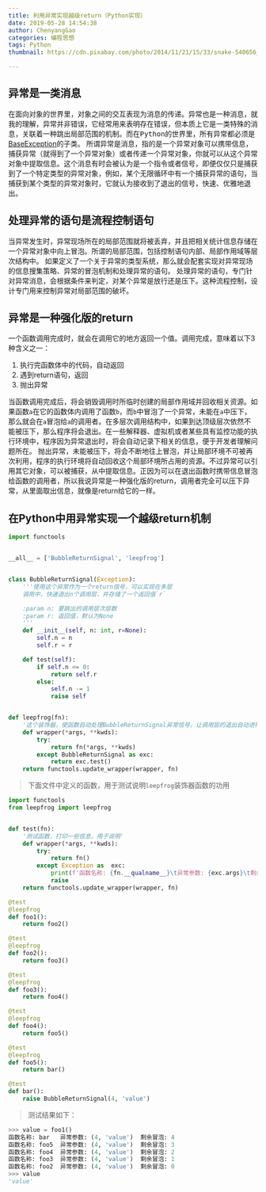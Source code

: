```yaml
---
title: 利用异常实现越级return（Python实现）
date: 2019-05-28 14:54:38
author: ChenyangGao
categories: 编程思想
tags: Python
thumbnail: https://cdn.pixabay.com/photo/2014/11/21/15/33/snake-540656_960_720.jpg

---
```


## 异常是一类消息

在面向对象的世界里，对象之间的交互表现为消息的传递。异常也是一种消息，就我的理解，异常并非错误，它经常用来表明存在错误，但本质上它是一类特殊的消息，关联着一种跳出局部范围的机制。而在<kbd>Python</kbd>的世界里，所有异常都必须是[BaseException](https://docs.python.org/3/library/exceptions.html#BaseException)的子类。
所谓异常是消息，指的是一个异常对象可以携带信息，捕获异常（就得到了一个异常对象）或者传递一个异常对象，你就可以从这个异常对象中提取信息。这个消息有时会被认为是一个指令或者信号，即便仅仅只是捕获到了一个特定类型的异常对象，例如，某个无限循环中有一个捕获异常的语句，当捕获到某个类型的异常对象时，它就认为接收到了退出的信号，快速、优雅地退出。

<!--more-->

## 处理异常的语句是流程控制语句

当异常发生时，异常现场所在的局部范围就将被丢弃，并且把相关统计信息存储在一个异常对象中向上冒泡。所谓的局部范围，包括控制语句内部、局部作用域等层次结构中。
如果定义了一个关于异常的类型系统，那么就会配套实现对异常现场的信息搜集策略、异常的冒泡机制和处理异常的语句。
处理异常的语句，专门针对异常消息，会根据条件来判定，对某个异常是放行还是压下。这种流程控制，设计专门用来控制异常对局部范围的破坏。

## 异常是一种强化版的return

一个函数调用完成时，就会在调用它的地方返回一个值。调用完成，意味着以下3种含义之一：
1. 执行完函数体中的代码，自动返回
2. 遇到return语句，返回
3. 抛出异常

当函数调用完成后，将会销毁调用时所临时创建的局部作用域并回收相关资源。如果函数`a`在它的函数体内调用了函数`b`，而`b`中冒泡了一个异常，未能在`a`中压下，那么就会在`a`冒泡给`a`的调用者。在多层次调用结构中，如果到达顶级层次依然不能被压下，那么程序将会退出。在一些解释器、虚拟机或者某些具有监控功能的执行环境中，程序因为异常退出时，将会自动记录下相关的信息，便于开发者理解问题所在。
抛出异常，未能被压下，将会不断地往上冒泡，并让局部环境不可被再次利用，程序的执行环境将自动回收这个局部环境所占用的资源。不过异常可以引用其它对象，可以被捕获，从中提取信息。正因为可以在退出函数时携带信息冒泡给函数的调用者，所以我说异常是一种强化版的return，调用者完全可以压下异常，从里面取出信息，就像是return给它的一样。

## 在Python中用异常实现一个越级return机制

```python leepfrog.py
import functools


__all__ = ['BubbleReturnSignal', 'leepfrog']


class BubbleReturnSignal(Exception):
    '''使用这个异常作为一个return信号，可以实现在多层
    调用中，快速退出n个调用层，并存储了一个返回值`r`

    :param n: 要跳出的调用层次层数
    :param r: 返回值，默认为None
    '''
    def __init__(self, n: int, r=None):
        self.n = n
        self.r = r

    def test(self):
        if self.n <= 0:
            return self.r
        else:
            self.n -= 1
            raise self


def leepfrog(fn):
    '这个装饰器，使函数自动处理BubbleReturnSignal异常信号，让调用层的退出自动进行'
    def wrapper(*args, **kwds):
        try:
            return fn(*args, **kwds)
        except BubbleReturnSignal as exc:
            return exc.test()
    return functools.update_wrapper(wrapper, fn)
```

> 下面文件中定义的函数，用于测试说明`leepfrog`装饰器函数的功用

```python
import functools
from leepfrog import leepfrog


def test(fn):
    '测试函数，打印一些信息，用于说明'
    def wrapper(*args, **kwds):
        try:
            return fn()
        except Exception as  exc:
            print(f'函数名称: {fn.__qualname__}\t异常参数: {exc.args}\t剩余冒泡: {exc.n}')
            raise
    return functools.update_wrapper(wrapper, fn)

@test
@leepfrog
def foo1():
    return foo2()

@test
@leepfrog
def foo2():
    return foo3()

@test
@leepfrog
def foo3():
    return foo4()

@test
@leepfrog
def foo4():
    return foo5()

@test
@leepfrog
def foo5():
    return bar()

@test
def bar():
    raise BubbleReturnSignal(4, 'value')
```

> 测试结果如下：

```python
>>> value = foo1()
函数名称: bar	异常参数: (4, 'value')	剩余冒泡: 4
函数名称: foo5	异常参数: (4, 'value')	剩余冒泡: 3
函数名称: foo4	异常参数: (4, 'value')	剩余冒泡: 2
函数名称: foo3	异常参数: (4, 'value')	剩余冒泡: 1
函数名称: foo2	异常参数: (4, 'value')	剩余冒泡: 0
>>> value
'value'
```
